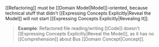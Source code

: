 [[Refactoring]] must be [[Domain Model|Model]]-oriented, because technical stuff that didn't [[Expressing Concepts Explicitly|Reveal the Model]] will not start [[Expressing Concepts Explicitly|Revealing It]]. 

> **Example**: Refactored file reading/writing [[Code]] doesn't [[Expressing Concepts Explicitly|Reveal the Model]], as it has no [[Comprehension]] about Bus [[Domain Concept|Concept]].
